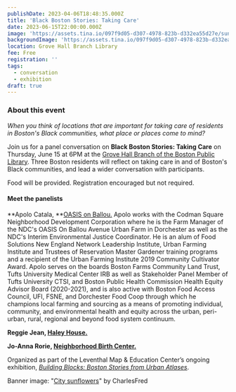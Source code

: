 ```yaml
---
publishDate: 2023-04-06T18:48:35.000Z
title: 'Black Boston Stories: Taking Care'
date: 2023-06-15T22:00:00.000Z
image: 'https://assets.tina.io/097f9d05-d307-4978-823b-d332ea55d27e/sunnies.jpeg'
backgroundImage: 'https://assets.tina.io/097f9d05-d307-4978-823b-d332ea55d27e/sunnies.jpeg'
location: Grove Hall Branch Library
fee: Free
registration: ''
tags:
  - conversation
  - exhibition
draft: true
---
```


### About this event

*When you think of locations that are important for taking care of residents in Boston's Black communities, what place or places come to mind?*

Join us for a panel conversation on **Black Boston Stories: Taking Care** on Thursday, June 15 at 6PM at the [Grove Hall Branch of the Boston Public Library](https://www.bpl.org/locations/grove-hall/). Three Boston residents will reflect on taking care in and of Boston's Black communities, and lead a wider conversation with participants.

Food will be provided. Registration encouraged but not required.

#### **Meet the panelists**

**Apolo Catala, **[OASIS on Ballou.](https://www.nofamass.org/articles/2021/10/oasis-on-ballou/) Apolo works with the Codman Square Neighborhood Development Corporation where he is the Farm Manager of the NDC's OASIS On Ballou Avenue Urban Farm in Dorchester as well as the NDC's Interim Environmental Justice Coordinator. He is an alum of Food Solutions New England Network Leadership Institute, Urban Farming Institute and Trustees of Reservation Master Gardener training programs and a recipient of the Urban Farming Institute 2019 Community Cultivator Award. Apolo serves on the boards Boston Farms Community Land Trust, Tufts University Medical Center IRB as well as Stakeholder Panel Member of Tufts University CTSI, and Boston Public Health Commission Health Equity Advisor Board (2020-2021), and is also active with Boston Food Access Council, UFI, FSNE, and Dorchester Food Coop through which he champions local farming and sourcing as a means of promoting individual, community, and environmental health and equity across the urban, peri-urban, rural, regional and beyond food system continuum. 

**Reggie Jean, [Haley House.](https://haleyhouse.org/)**

**Jo-Anna Rorie, [Neighborhood Birth Center.](https://neighborhoodbirthcenter.org/)**

Organized as part of the Leventhal Map & Education Center’s ongoing exhibition, *[Building Blocks: Boston Stories from Urban Atlases](https://www.leventhalmap.org/about/press-releases/new-exhibition-building-blocks-boston-stories-from-urban-atlases-opens-at-leventhal-map-education-center-january-13-2023-1/)*.

B﻿anner image: "[City sunflowers](https://www.flickr.com/photos/40279823@N00/238249978)" by CharlesFred
